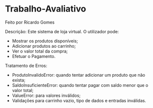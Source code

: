 # Trabalho-Avaliativo
Feito por Ricardo Gomes

Descrição:
Este sistema de loja virtual. O utilizador pode:
- Mostrar os produtos disponíveis;
- Adicionar produtos ao carrinho;
- Ver o valor total da compra;
- Efetuar o Pagamento.

Tratamento de Erros:
- ProdutoInvalidoError: quando tentar adicionar um produto que não exista;
- SaldoInsuficienteError: quando tentar pagar com saldo menor que o valor total;
- ValueError: para valores inválidos;
- Validações para carrinho vazio, tipo de dados e entradas inválidas.
